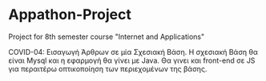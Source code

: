 # Appathon-Project
Project for 8th semester course "Internet and Applications"

COVID-04: Εισαγωγή Άρθρων σε μία Σχεσιακή Βάση.
Η σχεσιακή Βάση θα είναι Mysql και η εφαρμογή θα γίνει με Java. Θα γινει και front-end 
σε JS για περαιτέρω οπτικοποίηση των περιεχομένων της βάσης.
